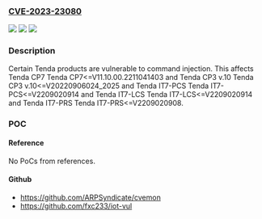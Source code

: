 ### [CVE-2023-23080](https://cve.mitre.org/cgi-bin/cvename.cgi?name=CVE-2023-23080)
![](https://img.shields.io/static/v1?label=Product&message=n%2Fa&color=blue)
![](https://img.shields.io/static/v1?label=Version&message=n%2Fa&color=blue)
![](https://img.shields.io/static/v1?label=Vulnerability&message=n%2Fa&color=brighgreen)

### Description

Certain Tenda products are vulnerable to command injection. This affects Tenda CP7 Tenda CP7<=V11.10.00.2211041403 and Tenda CP3 v.10 Tenda CP3 v.10<=V20220906024_2025 and Tenda IT7-PCS Tenda IT7-PCS<=V2209020914 and Tenda IT7-LCS Tenda IT7-LCS<=V2209020914 and Tenda IT7-PRS Tenda IT7-PRS<=V2209020908.

### POC

#### Reference
No PoCs from references.

#### Github
- https://github.com/ARPSyndicate/cvemon
- https://github.com/fxc233/iot-vul

